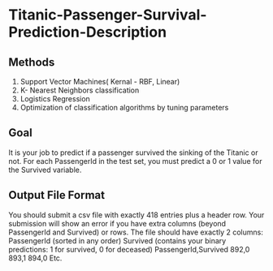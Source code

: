 # Titanic-Passenger-Survival-Prediction-Description
## Methods
1. Support Vector Machines( Kernal - RBF, Linear) 
2. K- Nearest Neighbors classification
3. Logistics Regression
4. Optimization of classification algorithms by tuning parameters

## Goal
It is your job to predict if a passenger survived the sinking of the Titanic or not. For each PassengerId in the test set, you must predict a 0 or 1 value for the Survived variable.

## Output File Format
You should submit a csv file with exactly 418 entries plus a header row. Your submission will show an error if you have extra columns (beyond PassengerId and Survived) or rows.
The file should have exactly 2 columns:
PassengerId (sorted in any order)
Survived (contains your binary predictions: 1 for survived, 0 for deceased)
PassengerId,Survived
892,0
893,1
894,0
Etc.
